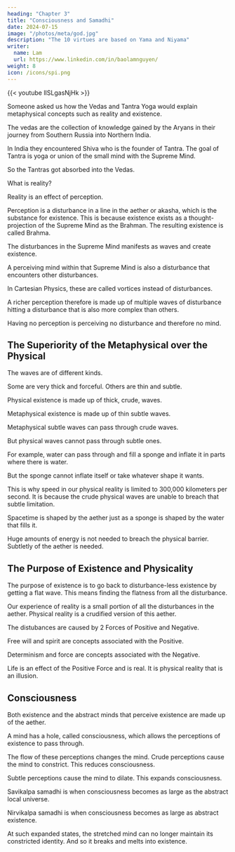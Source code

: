 ```yaml
---
heading: "Chapter 3"
title: "Consciousness and Samadhi"
date: 2024-07-15
image: "/photos/meta/god.jpg"
description: "The 10 virtues are based on Yama and Niyama"
writer:
  name: Lam
  url: https://www.linkedin.com/in/baolamnguyen/
weight: 8
icon: /icons/spi.png
---
```



<!-- Aether Mechanics: Consciousness and Samadhi -->

{{< youtube lISLgasNjHk >}}


Someone asked us how the Vedas and Tantra Yoga would explain metaphysical concepts such as reality and existence. 

The vedas are the collection of knowledge gained by the Aryans in their journey from Southern Russia into Northern India. 

In India they encountered Shiva who is the founder of Tantra. The goal of Tantra is yoga or union of the small mind with the Supreme Mind. 

So the Tantras got absorbed into the Vedas. 

What is reality? 

Reality is an effect of perception. 

Perception is a disturbance in a line in the aether or akasha, which is the substance for existence. This is because existence exists as a thought-projection of the Supreme Mind as the Brahman. The resulting existence is called Brahma.

The disturbances in the Supreme Mind manifests as waves and create existence.

A perceiving mind within that Supreme Mind is also a disturbance that encounters other disturbances. 

In Cartesian Physics, these are called vortices instead of disturbances. 

A richer perception therefore is made up of multiple waves of disturbance hitting a disturbance that is also more complex than others. 

Having no perception is perceiving no disturbance and therefore no mind. 


## The Superiority of the Metaphysical over the Physical

The waves are of different kinds.

Some are very thick and forceful. Others are thin and subtle.

Physical existence is made up of thick, crude, waves. 

Metaphysical existence is made up of thin subtle waves. 

Metaphysical subtle waves can pass through crude waves. 

But physical waves cannot pass through subtle ones. 

For example, water can pass through and fill a sponge and inflate it in parts where there is water. 

But the sponge cannot inflate itself or take whatever shape it wants. 

This is why speed in our physical reality is limited to 300,000 kilometers per second. It is because the crude physical waves are unable to breach that subtle limitation. 

Spacetime is shaped by the aether just as a sponge is shaped by the water that fills it. 

Huge amounts of energy is not needed to breach the physical barrier. Subtletly of the aether is needed. 


## The Purpose of Existence and Physicality

The purpose of existence is to go back to disturbance-less existence by getting a flat wave. This means finding the flatness from all the disturbance.

Our experience of reality is a small portion of all the disturbances in the aether. Physical reality is a crudified version of this aether. 

The distubances are caused by 2 Forces of Positive and Negative. 

Free will and spirit are concepts associated with the Positive. 

Determinism and force are concepts associated with the Negative.

Life is an effect of the Positive Force and is real. It is physical reality that is an illusion. 


## Consciousness

Both existence and the abstract minds that perceive existence are made up of the aether.

A mind has a hole, called consciousness, which allows the perceptions of existence to pass through. 

The flow of these perceptions changes the mind. Crude perceptions cause the mind to constrict. This reduces consciousness. 

Subtle perceptions cause the mind to dilate. This expands consciousness. 

Savikalpa samadhi is when consciousness becomes as large as the abstract local universe.  

Nirvikalpa samadhi is when consciousness becomes as large as abstract existence. 

At such expanded states, the stretched mind can no longer maintain its constricted identity. And so it breaks and melts into existence.

<!-- https://youtu.be/lISLgasNjHk -->
